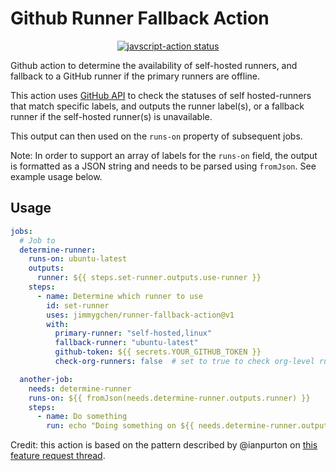 # Github Runner Fallback Action

<p align="center">
  <a href="https://github.com/jimmygchen/runner-fallback-action/actions"><img alt="javscript-action status" src="https://github.com/jimmygchen/runner-fallback-action/workflows/units-test/badge.svg"></a>
</p>

Github action to determine the availability of self-hosted runners, and fallback to a GitHub runner if the primary runners are offline.

This action uses [GitHub API](https://docs.github.com/en/rest/actions/self-hosted-runners?apiVersion=2022-11-28#list-self-hosted-runners-for-a-repository) to check the statuses of self hosted-runners that match specific labels, and outputs the runner label(s), or a fallback runner if the self-hosted runner(s) is unavailable.

This output can then used on the `runs-on` property of subsequent jobs. 

Note: In order to support an array of labels for the `runs-on` field, the output is formatted as a JSON string and needs to be parsed using `fromJson`. See example usage below.

## Usage

```yaml
jobs:
  # Job to 
  determine-runner:
    runs-on: ubuntu-latest
    outputs:
      runner: ${{ steps.set-runner.outputs.use-runner }}
    steps:
      - name: Determine which runner to use
        id: set-runner
        uses: jimmygchen/runner-fallback-action@v1
        with:
          primary-runner: "self-hosted,linux"
          fallback-runner: "ubuntu-latest"
          github-token: ${{ secrets.YOUR_GITHUB_TOKEN }}
          check-org-runners: false  # set to true to check org-level runners

  another-job:
    needs: determine-runner
    runs-on: ${{ fromJson(needs.determine-runner.outputs.runner) }}
    steps:
      - name: Do something
        run: echo "Doing something on ${{ needs.determine-runner.outputs.runner }}"
```

Credit: this action is based on the pattern described by @ianpurton on [this feature request thread](https://github.com/orgs/community/discussions/20019#discussioncomment-5414593).
